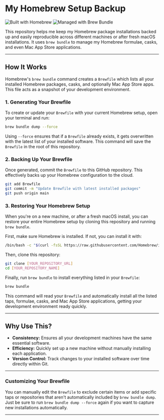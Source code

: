 # My Homebrew Setup Backup

![Built with Homebrew](https://img.shields.io/badge/Built%20with-Homebrew-blue?style=flat-square&logo=homebrew&logoColor=white)
![Managed with Brew Bundle](https://img.shields.io/badge/Managed%20with-Brew%20Bundle-orange?style=flat-square&logo=homebrew&logoColor=white)

This repository helps me keep my Homebrew package installations backed up and easily reproducible across different machines or after fresh macOS installations. It uses `brew bundle` to manage my Homebrew formulae, casks, and even Mac App Store applications.

-----

## How It Works

Homebrew's `brew bundle` command creates a `Brewfile` which lists all your installed Homebrew packages, casks, and optionally Mac App Store apps. This file acts as a snapshot of your development environment.

### 1\. Generating Your Brewfile

To create or update your `Brewfile` with your current Homebrew setup, open your terminal and run:

```bash
brew bundle dump --force
```

Using `--force` ensures that if a `Brewfile` already exists, it gets overwritten with the latest list of your installed software. This command will save the `Brewfile` in the root of this repository.

### 2\. Backing Up Your Brewfile

Once generated, commit the `Brewfile` to this GitHub repository. This effectively backs up your Homebrew configuration to the cloud.

```bash
git add Brewfile
git commit -m "Update Brewfile with latest installed packages"
git push origin main
```

### 3\. Restoring Your Homebrew Setup

When you're on a new machine, or after a fresh macOS install, you can restore your entire Homebrew setup by cloning this repository and running `brew bundle`.

First, make sure Homebrew is installed. If not, you can install it with:

```bash
/bin/bash -c "$(curl -fsSL https://raw.githubusercontent.com/Homebrew/install/HEAD/install.sh)"
```

Then, clone this repository:

```bash
git clone [YOUR_REPOSITORY_URL]
cd [YOUR_REPOSITORY_NAME]
```

Finally, run `brew bundle` to install everything listed in your `Brewfile`:

```bash
brew bundle
```

This command will read your `Brewfile` and automatically install all the listed taps, formulae, casks, and Mac App Store applications, getting your development environment ready quickly.

-----

## Why Use This?

  * **Consistency:** Ensures all your development machines have the same essential software.
  * **Efficiency:** Quickly set up a new machine without manually installing each application.
  * **Version Control:** Track changes to your installed software over time directly within Git.

-----

### Customizing Your Brewfile

You can manually edit the `Brewfile` to exclude certain items or add specific taps or repositories that aren't automatically included by `brew bundle dump`. Just be sure to run `brew bundle dump --force` again if you want to capture new installations automatically.

-----
